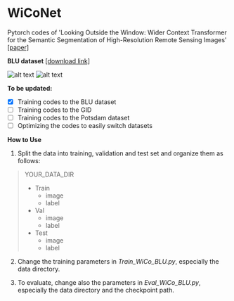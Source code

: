 # WiCoNet
Pytorch codes of 'Looking Outside the Window: Wider Context Transformer for the Semantic Segmentation of High-Resolution Remote Sensing Images' [[paper]](http://arxiv.org/abs/2106.15754)

**BLU dataset** [[download link]](https://rslab.disi.unitn.it/dataset/BLU/)

![alt text](https://github.com/ggsDing/WiCoNet/blob/main/WiCoNet.png)
![alt text](https://github.com/ggsDing/WiCoNet/blob/main/data_BLU.png)

**To be updated:**
- [x] Training codes to the BLU dataset
- [ ] Training codes to the GID
- [ ] Training codes to the Potsdam dataset
- [ ] Optimizing the codes to easily switch datasets

**How to Use**
1. Split the data into training, validation and test set and organize them as follows:

>YOUR_DATA_DIR
>  - Train
>    - image
>    - label
>  - Val
>    - image
>    - label
>  - Test
>    - image
>    - label

2. Change the training parameters in *Train_WiCo_BLU.py*, especially the data directory.

3. To evaluate, change also the parameters in *Eval_WiCo_BLU.py*, especially the data directory and the checkpoint path.
